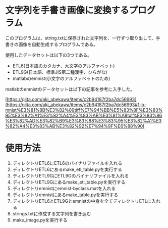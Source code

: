 # 文字列を手書き画像に変換するプログラム

このプログラムは、string.txtに保存された文字列を、一行ずつ取り出して、手書きの画像を自動生成するプログラムである。

使用したデータセットは以下の3つである。

* ETL6(日本語のカタカナ、大文字のアルファベット)
* ETL9G(日本語、標準JIS第二種漢字、ひらがな)
* matlabのemnist(小文字のアルファベットのため)

matlabのemnistのデータセットは以下の記事を参考に入手した。

[https://qiita.com/aki_abekawa/items/c2b94187f2ba7dc56993](https://qiita.com/aki_abekawa/items/c2b94187f2ba7dc56993#1-b-mnist%E3%81%8B%E3%82%89tiff%E7%94%BB%E5%83%8F%E3%83%95%E3%82%A1%E3%82%A4%E3%83%AB%E3%81%A8txt%E3%83%86%E3%82%AD%E3%82%B9%E3%83%88%E3%83%95%E3%82%A1%E3%82%A4%E3%83%AB%E3%82%92%E7%94%9F%E6%88%90)

# 使用方法

1. ディレクトリETL6にETL6のバイナリファイルを入れる
2. ディレクトリETL6にあるmake_etl_table.pyを実行する
3. ディレクトリETL9GにETL9Gのバイナリファイルを入れる
4. ディレクトリETL9Gにあるmake_etl_table.pyを実行する
5. ディレクトリemnistにemnist-byclass.matを入れる
6. ディレクトリemnistにあるmake_table.pyを実行する
7. ディレクトリETL6とETL9Gとemnistの中身を全てディレクトリETLに入れる
8. strings.txtに作成する文字列を書き込む
9. make_image.pyを実行する
